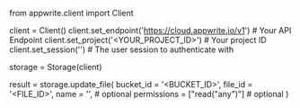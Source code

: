 from appwrite.client import Client

client = Client()
client.set_endpoint('https://cloud.appwrite.io/v1') # Your API Endpoint
client.set_project('<YOUR_PROJECT_ID>') # Your project ID
client.set_session('') # The user session to authenticate with

storage = Storage(client)

result = storage.update_file(
    bucket_id = '<BUCKET_ID>',
    file_id = '<FILE_ID>',
    name = '<NAME>', # optional
    permissions = ["read("any")"] # optional
)
